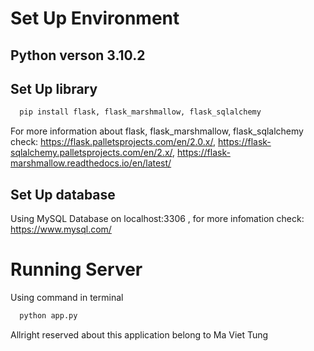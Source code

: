 # Set Up Environment

## Python verson 3.10.2


## Set Up library

```bash
  pip install flask, flask_marshmallow, flask_sqlalchemy
```
For more information about flask, flask_marshmallow, flask_sqlalchemy check: https://flask.palletsprojects.com/en/2.0.x/, https://flask-sqlalchemy.palletsprojects.com/en/2.x/, https://flask-marshmallow.readthedocs.io/en/latest/
## Set Up database

Using MySQL Database on localhost:3306 , for more infomation check: https://www.mysql.com/

# Running Server

Using command in terminal

```bash 
  python app.py
```

Allright reserved about this application belong to Ma Viet Tung
